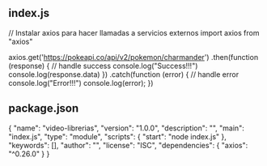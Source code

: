 
index.js
---------
// Instalar axios para hacer llamadas a servicios externos
import axios from "axios"

axios.get('https://pokeapi.co/api/v2/pokemon/charmander')
    .then(function (response) {
        // handle success
        console.log("Success!!!")
        console.log(response.data)
    })
    .catch(function (error) {
        // handle error
        console.log("Error!!!")
        console.log(error);
    })

package.json
-------------
{
  "name": "video-librerias",
  "version": "1.0.0",
  "description": "",
  "main": "index.js",
  "type": "module",
  "scripts": {
    "start": "node index.js"
  },
  "keywords": [],
  "author": "",
  "license": "ISC",
  "dependencies": {
    "axios": "^0.26.0"
  }
}